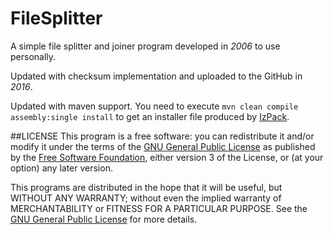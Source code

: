 # FileSplitter
A simple file splitter and joiner program developed in *2006* to use personally.

Updated with checksum implementation and uploaded to the GitHub in *2016*.

Updated with maven support. You need to execute `mvn clean compile assembly:single install` to get an installer file produced by [IzPack](http://izpack.org/).

##LICENSE
This program is a free software: you can redistribute it and/or modify it under the terms of the [GNU General Public License](https://www.gnu.org/licenses/gpl-3.0.en.html) as published by the [Free Software Foundation](https://www.fsf.org), either version 3 of the License, or (at your option) any later version.

This programs are distributed in the hope that it will be useful, but WITHOUT ANY WARRANTY; without even the implied warranty of MERCHANTABILITY or FITNESS FOR A PARTICULAR PURPOSE.  See the [GNU General Public License](https://raw.githubusercontent.com/tekrei/FileSplitter/master/LICENSE) for more details.
